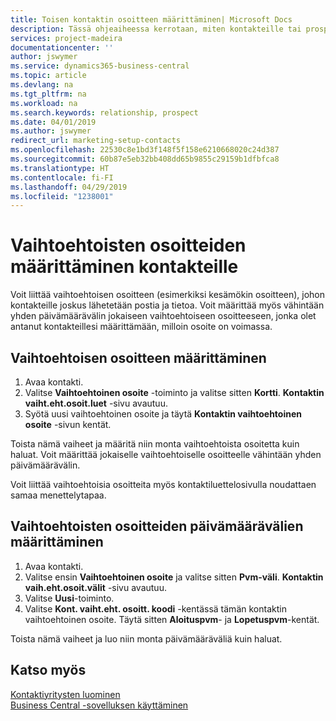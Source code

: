 ```yaml
---
title: Toisen kontaktin osoitteen määrittäminen| Microsoft Docs
description: Tässä ohjeaiheessa kerrotaan, miten kontakteille tai prospekteille määritetään vaihtoehtoinen osoite, jonne voidaan joskus lähettää tietoja.
services: project-madeira
documentationcenter: ''
author: jswymer
ms.service: dynamics365-business-central
ms.topic: article
ms.devlang: na
ms.tgt_pltfrm: na
ms.workload: na
ms.search.keywords: relationship, prospect
ms.date: 04/01/2019
ms.author: jswymer
redirect_url: marketing-setup-contacts
ms.openlocfilehash: 22530c8e1bd3f148f5f158e6210668020c24d387
ms.sourcegitcommit: 60b87e5eb32bb408dd65b9855c29159b1dfbfca8
ms.translationtype: HT
ms.contentlocale: fi-FI
ms.lasthandoff: 04/29/2019
ms.locfileid: "1238001"
---
```

# <a name="set-up-alternative-addresses-for-contacts"></a>Vaihtoehtoisten osoitteiden määrittäminen kontakteille
Voit liittää vaihtoehtoisen osoitteen (esimerkiksi kesämökin osoitteen), johon kontakteille joskus lähetetään postia ja tietoa. Voit määrittää myös vähintään yhden päivämäärävälin jokaiseen vaihtoehtoiseen osoitteeseen, jonka olet antanut kontakteillesi määrittämään, milloin osoite on voimassa.

## <a name="to-assign-an-alternate-address"></a>Vaihtoehtoisen osoitteen määrittäminen
1. Avaa kontakti.
2. Valitse **Vaihtoehtoinen osoite** -toiminto ja valitse sitten **Kortti**. **Kontaktin vaiht.eht.osoit.luet** -sivu avautuu.
3. Syötä uusi vaihtoehtoinen osoite ja täytä **Kontaktin vaihtoehtoinen osoite** -sivun kentät.

Toista nämä vaiheet ja määritä niin monta vaihtoehtoista osoitetta kuin haluat. Voit määrittää jokaiselle vaihtoehtoiselle osoitteelle vähintään yhden päivämäärävälin.

Voit liittää vaihtoehtoisia osoitteita myös kontaktiluettelosivulla noudattaen samaa menettelytapaa.

## <a name="to-assign-an-alternate-address-date-range"></a>Vaihtoehtoisten osoitteiden päivämäärävälien määrittäminen
1. Avaa kontakti.
2. Valitse ensin **Vaihtoehtoinen osoite** ja valitse sitten **Pvm-väli**. **Kontaktin vaih.eht.osoit.välit** -sivu avautuu.
3. Valitse **Uusi**-toiminto.
4. Valitse **Kont. vaiht.eht. osoitt. koodi** -kentässä tämän kontaktin vaihtoehtoinen osoite. Täytä sitten **Aloituspvm**- ja **Lopetuspvm**-kentät.

Toista nämä vaiheet ja luo niin monta päivämääräväliä kuin haluat.

## <a name="see-also"></a>Katso myös
[Kontaktiyritysten luominen](marketing-create-contact-companies.md)  
[Business Central -sovelluksen käyttäminen](ui-work-product.md)
